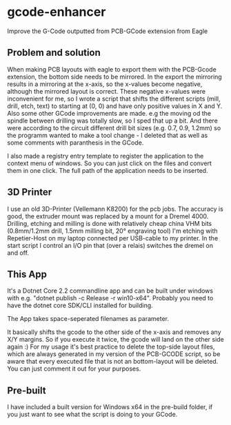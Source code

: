 # gcode-enhancer

Improve the G-Code outputted from PCB-GCode extension from Eagle

## Problem and solution

When making PCB layouts with eagle to export them with the PCB-Gcode extension, the bottom side needs to be mirrored. In the export the mirroring results in a mirroring at the x-axis, so the x-values become negative, although the mirrored layout is correct.
These negative x-values were inconvenient for me, so I wrote a script that shifts the different scripts (mill, drill, etch, text) to starting at (0, 0) and have only positive values in X and Y. Also some other GCode improvements are made. e.g the moving od the spindle between drilling was totally slow, so I sped that up a bit. And there were according to the circuit different drill bit sizes (e.g. 0.7, 0.9, 1.2mm) so the programm wanted to make a tool change - I deleted that as well as some comments with paranthesis in the GCode.

I also made a registry entry template to register the application to the context menu of windows. So you can just click on the files and convert them in one click. The full path of the application needs to be inserted.

## 3D Printer

I use an old 3D-Printer (Vellemann K8200) for the pcb jobs. The accuracy is good, the extruder mount was replaced by a mount for a Dremel 4000.
Drilling, etching and milling is done with relatively cheap china VHM bits (0.8mm/1.2mm drill, 1.5mm milling bit, 20° engraving tool)
I'm etching with Repetier-Host on my laptop connected per USB-cable to my printer. In the start script I control an I/O pin that (over a relais) switches the dremel on and off.

## This App

It's a Dotnet Core 2.2 commandline app and can be built under windows with e.g. "dotnet publish -c Release -r win10-x64". Probably you need to have the dotnet core SDK/CLI installed for building.

The App takes space-seperated filenames as parameter.

It basically shifts the gcode to the other side of the x-axis and removes any X/Y margins. So if you execute it twice, the gcode will land on the other side again :)
For my usage it's best practice to delete the top-side layout files, which are always generated in my version of the PCB-GCODE script, so be aware that every executed file that is not an bottom-layout will be deleted. You can just comment it out for your purposes.

## Pre-built

I have included a built version for Windows x64 in the pre-build folder, if you just want to see what the script is doing to your GCode.
